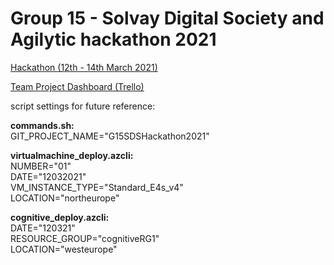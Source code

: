 # Group 15 - Solvay Digital Society and Agilytic hackathon 2021
[Hackathon (12th - 14th March 2021)](https://www.solvaydigitalsociety.com/challenges/hackathonchallenge)

[Team Project Dashboard (Trello)](https://trello.com/b/PpWr8bR4)


script settings for future reference:  

**commands.sh:**  
GIT_PROJECT_NAME="G15SDSHackathon2021"

**virtualmachine_deploy.azcli:**  
NUMBER="01"  
DATE="12032021"  
VM_INSTANCE_TYPE="Standard_E4s_v4"  
LOCATION="northeurope"  

**cognitive_deploy.azcli:**  
DATE="120321"  
RESOURCE_GROUP="cognitiveRG1"  
LOCATION="westeurope"  
